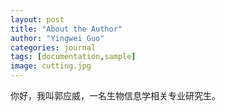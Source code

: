 ```yaml
---
layout: post
title: "About the Author"
author: "Yingwei Guo"
categories: journal
tags: [documentation,sample]
image: cutting.jpg
---
```


你好，我叫郭应威，一名生物信息学相关专业研究生。
